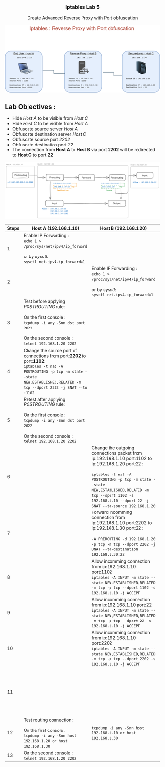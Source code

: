 <br />
<div align="center">
  <h3 align="center">Iptables Lab 5</h3>
  <p align="center">Create Advanced Reverse Proxy with Port obfuscation<br>
</div>

![iptables_reverse_proxy](iptables_reverse_proxy.png)

## Lab Objectives : <br>
-  Hide *Host A* to be visible from *Host C*<br>
-  Hide *Host C* to be visible from *Host A*<br>
-  Obfuscate source server *Host A*<br>
-  Obfuscate destination server *Host C*<br>
-  Obfuscate source port *2202*<br>
-  Obfuscate destination port *22*<br>
-  The connection from <b>Host A</b> to <b>Host B</b> via port <b>2202</b> will be redirected to <b>Host C</b> to port <b>22</b>

![iptables_proxy](iptables_proxy.png)

| Steps | Host A (192.168.1.10) | Host B (192.168.1.20) | Host C (192.168.1.30) |
| --- | --- | --- | --- |
|1|Enable IP Forwarding : <br>`echo 1 > /proc/sys/net/ipv4/ip_forward`<br><br>or by *sysctl*:<br>`sysctl net.ipv4.ip_forward=1`|||
|2||Enable IP Forwarding : <br>`echo 1 > /proc/sys/net/ipv4/ip_forward`<br><br>or by *sysctl*:<br>`sysctl net.ipv4.ip_forward=1`||
|3|Test before applying *POSTROUTING* rule:<br><br>On the first console : <br>`tcpdump -i any -Snn dst port 2022`<br><br>On the second console : <br>`telnet 192.168.1.20 2202`|||
|4|Change the source port of connections from port:<b>2202</b> to port:<b>1102</b>:<br>`iptables -t nat -A POSTROUTING -p tcp -m state --state NEW,ESTABLISHED,RELATED -m tcp --dport 2202 -j SNAT --to :1102` | | |
|5|Retest after applying *POSTROUTING* rule:<br><br>On the first console : <br>`tcpdump -i any -Snn dst port 2022`<br><br>On the second console : <br>`telnet 192.168.1.20 2202`|||
|6||Change the outgoing connections packet from ip:192.168.1.10 port:1102 to ip:192.168.1.20 port:22 : <br><br>`iptables -t nat -A POSTROUTING -p tcp -m state --state NEW,ESTABLISHED,RELATED -m tcp --sport 1102 -s 192.168.1.10 --dport 22 -j SNAT --to-source 192.168.1.20`||
|7||Forward incomming connection from ip:192.168.1.10 port:2202 to ip:192.168.1.30 port:22 : <br><br>`-A PREROUTING -d 192.168.1.20 -p tcp -m tcp --dport 2202 -j DNAT --to-destination 192.168.1.30:22`||
|8| | Allow incomming connection from ip:192.168.1.10 port:1102 <br>`iptables -A INPUT -m state --state NEW,ESTABLISHED,RELATED -m tcp -p tcp --dport 1102 -s 192.168.1.10 -j ACCEPT` ||
|9| | Allow incomming connection from ip:192.168.1.10 port:22 <br>`iptables -A INPUT -m state --state NEW,ESTABLISHED,RELATED -m tcp -p tcp --dport 22 -s 192.168.1.10 -j ACCEPT` ||
|10| | Allow incomming connection from ip:192.168.1.10 port:2202 <br>`iptables -A INPUT -m state --state NEW,ESTABLISHED,RELATED -m tcp -p tcp --dport 2202 -s 192.168.1.10 -j ACCEPT` ||
|11| | |Allow incomming connection from ip:192.168.1.20 port:22 <br>`-A INPUT -m state --state NEW,ESTABLISHED,RELATED -m tcp -p tcp --dport 22 -s 192.168.1.20 -j ACCEPT` |
|12|Test routing connection:<br><br>On the first console : <br>`tcpdump -i any -Snn host 192.168.1.20 or host 192.168.1.30`<br>|`tcpdump -i any -Snn host 192.168.1.10 or host 192.168.1.30`|`tcpdump -i any -Snn host 192.168.1.10 or host 192.168.1.20`|
|13|On the second console : <br>`telnet 192.168.1.20 2202`|||
